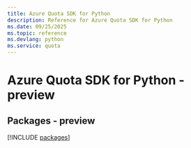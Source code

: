 ```yaml
---
title: Azure Quota SDK for Python
description: Reference for Azure Quota SDK for Python
ms.date: 09/25/2025
ms.topic: reference
ms.devlang: python
ms.service: quota
---
```

# Azure Quota SDK for Python - preview
## Packages - preview
[!INCLUDE [packages](quota-index.md)]